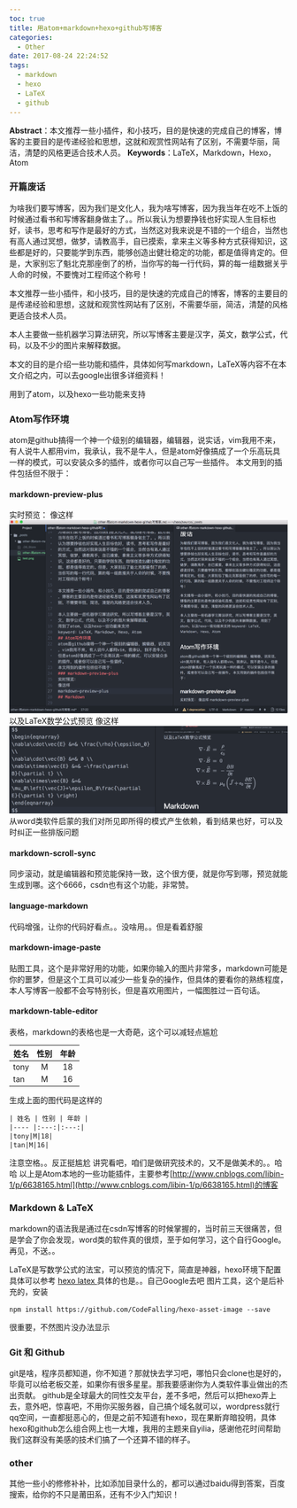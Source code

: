 ```yaml
---
toc: true
title: 用atom+markdown+hexo+github写博客
categories:
  - Other
date: 2017-08-24 22:24:52
tags:
  - markdown
  - hexo
  - LaTeX
  - github
---
```

**Abstract**：本文推荐一些小插件，和小技巧，目的是快速的完成自己的博客，博客的主要目的是传递经验和思想，这就和观赏性网站有了区别，不需要华丽，简洁，清楚的风格更适合技术人员。
**Keywords**：LaTeX，Markdown，Hexo，Atom

<!--more-->



### 开篇废话
为啥我们要写博客，因为我们是文化人，我为啥写博客，因为我当年在吃不上饭的时候通过看书和写博客翻身做主了。。所以我认为想要挣钱也好实现人生目标也好，读书，思考和写作是最好的方式，当然这对我来说是不错的一个组合，当然也有高人通过冥想，做梦，请教高手，自已摸索，拿来主义等多种方式获得知识，这些都是好的，只要能学到东西，能够创造出健壮稳定的功能，都是值得肯定的。但是，大家别忘了魁北克那座倒了的桥，当你写的每一行代码，算的每一组数据关乎人命的时候，不要愧对工程师这个称号！

本文推荐一些小插件，和小技巧，目的是快速的完成自己的博客，博客的主要目的是传递经验和思想，这就和观赏性网站有了区别，不需要华丽，简洁，清楚的风格更适合技术人员。

本人主要做一些机器学习算法研究，所以写博客主要是汉字，英文，数学公式，代码，以及不少的图片来解释数据。

本文的目的是介绍一些功能和插件，具体如何写markdown，LaTeX等内容不在本文介绍之内，可以去google出很多详细资料！

用到了atom，以及hexo一些功能来支持

### Atom写作环境
atom是github搞得一个神一个级别的编辑器，编辑器，说实话，vim我用不来，有人说牛人都用vim，我承认，我不是牛人，但是atom好像搞成了一个乐高玩具一样的模式，可以安装众多的插件，或者你可以自己写一些插件。
本文用到的插件包括但不限于：
#### markdown-preview-plus
实时预览：
像这样
![markdown-preview-plus](other-用atom-markdown-hexo-github写博客/markdown-preview-plus.png)
以及LaTeX数学公式预览
像这样
![LaTeX](other-用atom-markdown-hexo-github写博客/latex.png)
从word类软件启蒙的我们对所见即所得的模式产生依赖，看到结果也好，可以及时纠正一些排版问题

#### markdown-scroll-sync
同步滚动，就是编辑器和预览能保持一致，这个很方便，就是你写到哪，预览就能生成到哪。这个6666，csdn也有这个功能，非常赞。
#### language-markdown
代码增强，让你的代码好看点。。没啥用。。但是看着舒服
#### markdown-image-paste
贴图工具，这个是非常好用的功能，如果你输入的图片非常多，markdown可能是你的噩梦，但是这个工具可以减少一些复杂的操作，但具体的要看你的熟练程度，本人写博客一般都不会写特别长，但是喜欢用图片，一幅图胜过一百句话。
#### markdown-table-editor
表格，markdown的表格也是一大奇葩，这个可以减轻点尴尬

| 姓名 | 性别 | 年龄 |
|---- |:---:|:---:|
|tony|M|18|
|tan|M|16|
生成上面的图代码是这样的
```
| 姓名 | 性别 | 年龄 |
|---- |:---:|:---:|
|tony|M|18|
|tan|M|16|
```
注意空格。。反正挺尴尬
讲究看吧，咱们是做研究技术的，又不是做美术的。。哈哈
以上是Atom本地的一些功能插件，主要参考[http://www.cnblogs.com/libin-1/p/6638165.html](http://www.cnblogs.com/libin-1/p/6638165.html)的博客
### Markdown & LaTeX
markdown的语法我是通过在csdn写博客的时候掌握的，当时前三天很痛苦，但是学会了你会发现，word类的软件真的很烦，至于如何学习，这个自行Google。再见，不送。。

LaTeX是写数学公式的法宝，可以预览的情况下，简直是神器，hexo环境下配置具体可以参考
 [hexo latex ](http://blog.csdn.net/emptyset110/article/details/50123231)
 具体的也是。。自己Google去吧
图片工具，这个是后补充的，安装
```
npm install https://github.com/CodeFalling/hexo-asset-image --save
```
很重要，不然图片没办法显示
### Git 和 Github
git是啥，程序员都知道，你不知道？那就快去学习吧，哪怕只会clone也是好的，毕竟可以给老板交差，如果你有很多星星。那我要感谢你为人类软件事业做出的杰出贡献。
github是全球最大的同性交友平台，差不多吧，然后可以把hexo弄上去，意外吧，惊喜吧，不用你买服务器，自己搞个域名就可以，wordpress就行qq空间，一直都挺恶心的，但是之前不知道有hexo，现在果断弃暗投明，具体hexo和github怎么组合网上也一大堆，我用的主题来自yilia，感谢他花时间帮助我们这群没有美感的技术们搞了一个还算不错的样子。
### other
其他一些小的修修补补，比如添加目录什么的，都可以通过baidu得到答案，百度搜索，给你的不只是莆田系，还有不少入门知识！
